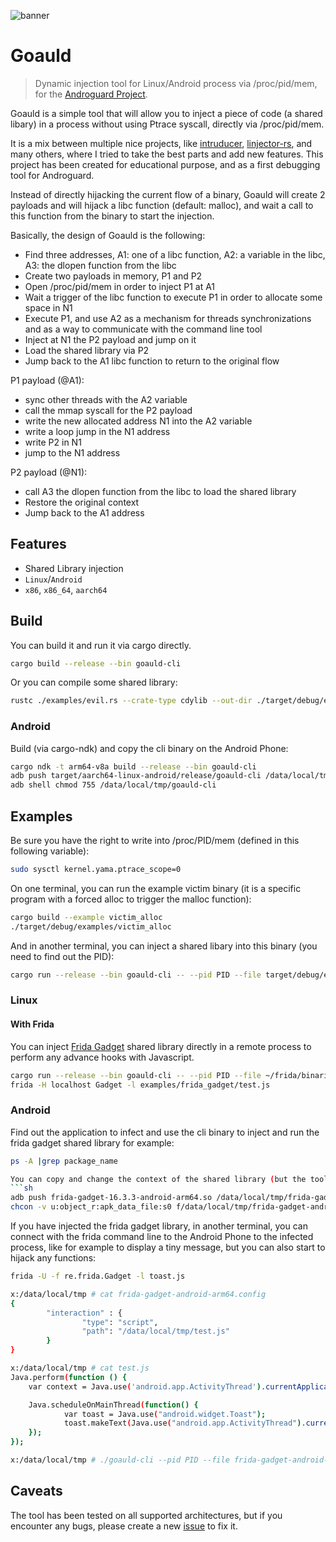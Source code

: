 ![banner](https://github.com/androguard/goauld/blob/main/assets/web/goauld.png)

# Goauld

> Dynamic injection tool for Linux/Android process via /proc/pid/mem, for the [Androguard Project](https://github.com/androguard/androguard).

Goauld is a simple tool that will allow you to inject a piece of code (a shared libary) in a process without using Ptrace syscall, directly via /proc/pid/mem.

It is a mix between multiple nice projects, like [intruducer](https://github.com/vfsfitvnm/intruducer/tree/master), [linjector-rs](https://github.com/erfur/linjector-rs), and many others,
where I tried to take the best parts and add new features. This project has been created for educational purpose, and as a first debugging tool for Androguard.

Instead of directly hijacking the current flow of a binary, Goauld will create 2 payloads and will hijack a libc function (default: malloc), and wait a call to this function from the binary to start
the injection.

Basically, the design of Goauld is the following:
 * Find three addresses, A1: one of a libc function, A2: a variable in the libc, A3: the dlopen function from the libc
 * Create two payloads in memory, P1 and P2
 * Open /proc/pid/mem in order to inject P1 at A1
 * Wait a trigger of the libc function to execute P1 in order to allocate some space in N1
 * Execute P1, and use A2 as a mechanism for threads synchronizations and as a way to communicate with the command line tool
 * Inject at N1 the P2 payload and jump on it
 * Load the shared library via P2
 * Jump back to the A1 libc function to return to the original flow


 P1 payload (@A1):
 * sync other threads with the A2 variable
 * call the mmap syscall for the P2 payload
 * write the new allocated address N1 into the A2 variable
 * write a loop jump in the N1 address
 * write P2 in N1
 * jump to the N1 address

 P2 payload (@N1):
 * call A3 the dlopen function from the libc to load the shared library
 * Restore the original context
 * Jump back to the A1 address

## Features

* Shared Library injection
* `Linux`/`Android`
* `x86`, `x86_64`, `aarch64`


## Build

You can build it and run it via cargo directly.

```sh
cargo build --release --bin goauld-cli
```


Or you can compile some shared library:
```sh
rustc ./examples/evil.rs --crate-type cdylib --out-dir ./target/debug/examples
```

### Android

Build (via cargo-ndk) and copy the cli binary on the Android Phone:
```sh
cargo ndk -t arm64-v8a build --release --bin goauld-cli
adb push target/aarch64-linux-android/release/goauld-cli /data/local/tmp
adb shell chmod 755 /data/local/tmp/goauld-cli
```


## Examples

Be sure you have the right to write into /proc/PID/mem (defined in this following variable):
```sh
sudo sysctl kernel.yama.ptrace_scope=0
```

On one terminal, you can run the example victim binary (it is a specific program with a forced alloc to trigger the malloc function):
```sh
cargo build --example victim_alloc
./target/debug/examples/victim_alloc
```


And in another terminal, you can inject a shared libary into this binary (you need to find out the PID):
```sh
cargo run --release --bin goauld-cli -- --pid PID --file target/debug/examples/libevil.so --debug
```


### Linux

#### With Frida

You can inject [Frida Gadget](https://frida.re/docs/gadget/) shared library directly in a remote process to perform any advance hooks with Javascript.

```sh
cargo run --release --bin goauld-cli -- --pid PID --file ~/frida/binaries/frida-gadget-16.3.3-linux-x86_64.so --debug
frida -H localhost Gadget -l examples/frida_gadget/test.js
```

### Android

Find out the application to infect and use the cli binary to inject and run the frida gadget shared library for example:
```sh
ps -A |grep package_name

You can copy and change the context of the shared library (but the tool will do it):
```sh
adb push frida-gadget-16.3.3-android-arm64.so /data/local/tmp/frida-gadget-android-arm64.so
chcon -v u:object_r:apk_data_file:s0 f/data/local/tmp/frida-gadget-android-arm64.so
```

If you have injected the frida gadget library, in another terminal, you can connect with the frida command line to the Android Phone to the infected process,
like for example to display a tiny message, but you can also start to hijack any functions:
```sh
frida -U -f re.frida.Gadget -l toast.js
```

```sh
x:/data/local/tmp # cat frida-gadget-android-arm64.config
{
        "interaction" : {
                "type": "script",
                "path": "/data/local/tmp/test.js"
        }
}
```

```sh
x:/data/local/tmp # cat test.js
Java.perform(function () {
    var context = Java.use('android.app.ActivityThread').currentApplication().getApplicationContext();

    Java.scheduleOnMainThread(function() {
            var toast = Java.use("android.widget.Toast");
            toast.makeText(Java.use("android.app.ActivityThread").currentApplication().getApplicationContext(), Java.use("java.lang.String").$new("Hello from your Goauld !"), 1).show();
    });
});
```

```sh
x:/data/local/tmp # ./goauld-cli --pid PID --file frida-gadget-android-arm64.so
```

## Caveats

The tool has been tested on all supported architectures, but if you encounter any bugs, please create a new [issue](https://github.com/androguard/goauld/issues) to fix it.
